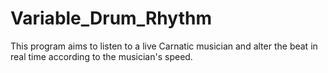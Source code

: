 # Variable_Drum_Rhythm
This program aims to listen to a live Carnatic musician and alter the beat in real time according to the musician's speed.
